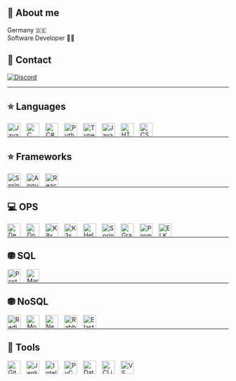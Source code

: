 ## 📌 About me
Germany 🇩🇪 <br />
Software Developer 👨‍💻 <br />


## 💬 Contact

[![Discord](https://img.shields.io/badge/Discord-%235865F2.svg?style=for-the-badge&logo=discord&logoColor=white)](https://discord.com/users/261598730027925505)

---

## ⭐ Languages

<img align="left" title="Java" width="30px" style="padding-right:10px;" src="https://cdn.jsdelivr.net/gh/devicons/devicon/icons/java/java-original.svg"/>
<img align="left" title="C" width="30px" style="padding-right:10px;" src="https://cdn.jsdelivr.net/gh/devicons/devicon/icons/c/c-original.svg" />
<img align="left" title="C#" width="30px" style="padding-right:10px;" src="https://cdn.jsdelivr.net/gh/devicons/devicon@latest/icons/csharp/csharp-original.svg" />
<img align="left" title="Python" width="30px" style="padding-right:10px;" src="https://cdn.jsdelivr.net/gh/devicons/devicon/icons/python/python-plain.svg" />
<img align="left" title="TypeScript" width="30px" style="padding-right:10px;" src="https://cdn.jsdelivr.net/gh/devicons/devicon/icons/typescript/typescript-plain.svg" />
<img align="left" title="JavaScript" width="30px" style="padding-right:10px;" src="https://cdn.jsdelivr.net/gh/devicons/devicon/icons/javascript/javascript-plain.svg" />
<img align="left" title="HTML" width="30px" style="padding-right:10px;" src="https://cdn.jsdelivr.net/gh/devicons/devicon/icons/html5/html5-plain.svg" />
<img align="left" title="CSS" width="30px" style="padding-right:10px;" src="https://cdn.jsdelivr.net/gh/devicons/devicon/icons/css3/css3-plain.svg" />
<br />

---
## ⭐ Frameworks

<img align="left" title="Spring Boot" width="30px" style="padding-right:10px;" src="https://cdn.jsdelivr.net/gh/devicons/devicon/icons/spring/spring-original.svg" />
<img align="left" title="Angular" width="30px" style="padding-right:10px;" src="https://cdn.jsdelivr.net/gh/devicons/devicon/icons/angularjs/angularjs-plain.svg" />
<img align="left" title="React" width="30px" style="padding-right:10px;" src="https://cdn.jsdelivr.net/gh/devicons/devicon@latest/icons/react/react-original.svg" />
<br />

---
## 💻 OPS
<img align="left" title="Debian" width="30px" style="padding-right:10px;" src="https://cdn.jsdelivr.net/gh/devicons/devicon/icons/debian/debian-original.svg" />
<img align="left" title="Docker" width="30px" style="padding-right:10px;" src="https://cdn.jsdelivr.net/gh/devicons/devicon/icons/docker/docker-original.svg" />
<img align="left" title="K8s" width="30px" style="padding-right:10px;" src="https://cdn.jsdelivr.net/gh/devicons/devicon/icons/kubernetes/kubernetes-plain.svg" />
<img align="left" title="K3s" width="30px" style="padding-right:10px;" src="https://cdn.jsdelivr.net/gh/devicons/devicon@latest/icons/k3s/k3s-original.svg" />
<img align="left" title="Helm" width="30px" style="padding-right:10px;" src="https://cdn.jsdelivr.net/gh/devicons/devicon@latest/icons/helm/helm-original.svg" />
<img align="left" title="Spring Boot Admin" width="30px" style="padding-right:10px;" src="https://cdn.jsdelivr.net/gh/devicons/devicon/icons/spring/spring-original.svg" />
<img align="left" title="Grafana" width="30px" style="padding-right:10px;" src="https://cdn.jsdelivr.net/gh/devicons/devicon@latest/icons/grafana/grafana-original.svg" />
<img align="left" title="Prometheus" width="30px" style="padding-right:10px;" src="https://cdn.jsdelivr.net/gh/devicons/devicon@latest/icons/prometheus/prometheus-original.svg" />
<img align="left" title="ELK" width="30px" style="padding-right:10px;" src="https://cdn.jsdelivr.net/gh/devicons/devicon@latest/icons/elasticsearch/elasticsearch-original.svg" />
<br />

---
## ⛃ SQL

<img align="left" title="PostgreSQL" width="30px" style="padding-right:10px;" src="https://cdn.jsdelivr.net/gh/devicons/devicon/icons/postgresql/postgresql-original.svg" />
<img align="left" title="MariaDB" width="30px" style="padding-right:10px;" src="https://profilinator.rishav.dev/skills-assets/mariadb.png" />

<br />

---
## ⛃ NoSQL

<img align="left" title="Redis" width="30px" style="padding-right:10px;" src="https://cdn.jsdelivr.net/gh/devicons/devicon/icons/redis/redis-original.svg" />
<img align="left" title="MongoDB" width="30px" style="padding-right:10px;" src="https://cdn.jsdelivr.net/gh/devicons/devicon/icons/mongodb/mongodb-original-wordmark.svg" />
<img align="left" title="Neo4J" width="30px" style="padding-right:10px;" src="https://cdn.jsdelivr.net/gh/devicons/devicon/icons/neo4j/neo4j-original-wordmark.svg" />
<img align="left" title="RabbitMQ" width="30px" style="padding-right:10px;" src="https://cdn.icon-icons.com/icons2/2699/PNG/512/rabbitmq_logo_icon_170810.png" />
<img align="left" title="Elasticsearch" width="30px" style="padding-right:10px;" src="https://cdn.jsdelivr.net/gh/devicons/devicon@latest/icons/elasticsearch/elasticsearch-original.svg" />

<br />


---
## 🧰 Tools
<img align="left" title="Git" width="30px" style="padding-right:10px;" src="https://cdn.jsdelivr.net/gh/devicons/devicon/icons/git/git-original.svg" />
<img align="left" title="Jenkins" width="30px" style="padding-right:10px;" src="https://cdn.jsdelivr.net/gh/devicons/devicon/icons/jenkins/jenkins-original.svg" />
<img align="left" title="IntellJ IDEA" width="30px" style="padding-right:10px;" src="https://upload.wikimedia.org/wikipedia/commons/9/9c/IntelliJ_IDEA_Icon.svg" />
<img align="left" title="PyCharm" width="30px" style="padding-right:10px;" src="https://upload.wikimedia.org/wikipedia/commons/1/1d/PyCharm_Icon.svg" />
<img align="left" title="DataGrid" width="30px" style="padding-right:10px;" src="https://resources.jetbrains.com/storage/products/datagrip/img/meta/datagrip_logo_300x300.png" />
<img align="left" title="CLion" width="30px" style="padding-right:10px;" src="https://resources.jetbrains.com/storage/products/clion/img/meta/clion_logo_300x300.png" />
<img align="left" title="VS Code" width="30px" style="padding-right:10px;" src="https://cdn.jsdelivr.net/gh/devicons/devicon/icons/vscode/vscode-original.svg" />


